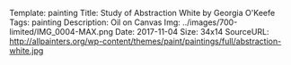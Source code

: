 Template: painting
Title:  Study of Abstraction White by Georgia O'Keefe
Tags: painting
Description: Oil on Canvas
Img: ../images/700-limited/IMG_0004-MAX.png
Date: 2017-11-04
Size: 34x14
SourceURL: http://allpainters.org/wp-content/themes/paint/paintings/full/abstraction-white.jpg
    